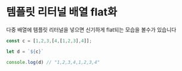 # 템플릿 리터널 배열 flat화

다중 배열에 템플릿 리터널을 넣으면 신기하게 flat되는 모습을 볼수가 있습니다

```jsx
const c = [1,2,3,[4,[1,2,3],4]];

let d = `${c}`

console.log(d) // "1,2,3,4,1,2,3,4"
```